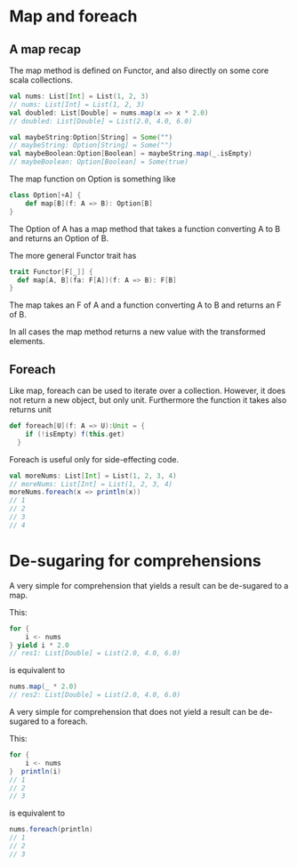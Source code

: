 # Map and foreach

## A map recap
The map method is defined on Functor, and also directly on some core scala collections.

```scala
val nums: List[Int] = List(1, 2, 3)
// nums: List[Int] = List(1, 2, 3)
val doubled: List[Double] = nums.map(x => x * 2.0)
// doubled: List[Double] = List(2.0, 4.0, 6.0)

val maybeString:Option[String] = Some("")
// maybeString: Option[String] = Some("")
val maybeBoolean:Option[Boolean] = maybeString.map(_.isEmpty)
// maybeBoolean: Option[Boolean] = Some(true)
```
The map function on Option is something like 
```scala 
class Option[+A] {
    def map[B](f: A => B): Option[B]
}
```
The Option of A has a map method that takes a function converting A to B and returns an Option of B.

The more general Functor trait has

```scala
trait Functor[F[_]] {
  def map[A, B](fa: F[A])(f: A => B): F[B]
}
```
The  map takes an F of A and a function converting A to B and returns an F of B.

In all cases the map method returns a new value with the transformed elements.


## Foreach

Like map, foreach can be used to iterate over a collection.
However, it does not return a new object, but only unit.
Furthermore the function it takes also returns unit

```scala
def foreach[U](f: A => U):Unit = {
    if (!isEmpty) f(this.get)
  }
```

Foreach is useful only for side-effecting code. 

```scala
val moreNums: List[Int] = List(1, 2, 3, 4)
// moreNums: List[Int] = List(1, 2, 3, 4)
moreNums.foreach(x => println(x))
// 1
// 2
// 3
// 4
```

# De-sugaring for comprehensions

A very simple for comprehension that yields a result can be de-sugared to a map.

This:
```scala
for {
    i <- nums
} yield i * 2.0
// res1: List[Double] = List(2.0, 4.0, 6.0)
```
is equivalent to 
```scala
nums.map(_ * 2.0)
// res2: List[Double] = List(2.0, 4.0, 6.0)
```

A very simple for comprehension that does not yield a result can be de-sugared to a foreach.

This:
```scala
for {
    i <- nums
}  println(i)
// 1
// 2
// 3
```
is equivalent to
```scala
nums.foreach(println)
// 1
// 2
// 3
```
